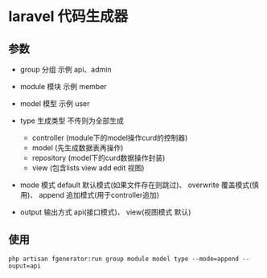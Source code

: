 # laravel 代码生成器

## 参数

- group 分组 示例 api、admin

- module 模块 示例 member

- model 模型 示例 user 

- type 生成类型 不传则为全部生成
    
    - controller (module下的model操作curd的控制器)
    - model (先生成数据表再操作)
    - repository (model下的curd数据操作封装)
    - view (包含lists view add edit 视图)
    
- mode 模式 default 默认模式(如果文件存在则跳过)、 overwrite 覆盖模式(慎用)、 append 追加模式(用于controller追加)

- output 输出方式 api(接口模式)、 view(视图模式 默认)

## 使用

```
php artisan fgenerator:run group module model type --mode=append --ouput=api
```   